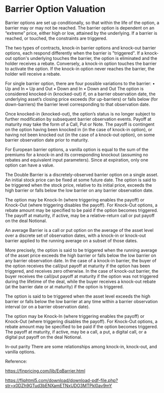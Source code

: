 # Barrier Option Valuation

Barrier options are set up conditionally, so that within the life of the option, a barrier may or may not be reached. The barrier option is dependent on an “extreme” price, either high or low, attained by the underlying. If a barrier is reached, or touched, the constraints are triggered.

The two types of contracts, knock-in barrier options and knock-out barrier options, each respond differently when the barrier is "triggered". If a knock-out option's underlying touches the barrier, the option is eliminated and the holder receives a rebate. Conversely, a knock-in option touches the barrier to activate the option. If the knock-in option never reaches the barrier, the holder will receive a rebate.

For single barrier option, there are four possible variations to the barrier:
•	Up and In
•	Up and Out
•	Down and In
•	Down and Out
The option is considered knocked-in (knocked-out) if, on a barrier observation date, the underlying asset’s closing price exceeds (for up-barriers) or falls below (for down-barriers) the barrier level corresponding to that observation date.

Once knocked-in (knocked-out), the option’s status is no longer subject to further modification by subsequent barrier observation events. Payoff at maturity may take the form of a Call, Put or Note. The payoff is contingent on the option having been knocked in (in the case of knock-in option), or having not been knocked out (in the case of a knock-out option), on some barrier observation date prior to maturity.

For European barrier options, a vanilla option is equal to the sum of the premiums for a knock-in and its corresponding knockout (assuming no rebates and equivalent input parameters). Since at expiration, only one option can have a value. 

The Double Barrier is a discretely-observed barrier option on a single asset. An initial stock price can be fixed at some future date. The option is said to be triggered when the stock price, relative to its initial price, exceeds the high barrier or falls below the low barrier on any barrier observation date. 

The option may be Knock-In (where triggering enables the payoff) or Knock-Out (where triggering disables the payoff). For Knock-Out options, a rebate amount may be specified to be paid if the option becomes triggered. The payoff at maturity, if active, may be a relative-return call or put payoff on the deal Notional.

An average Barrier is a call or put option on the average of the asset level over a discrete set of observation dates, with a knock-in or knock-out barrier applied to the running average on a subset of those dates.

More precisely, the option is said to be triggered when the running average of the asset price exceeds the high barrier or falls below the low barrier on any barrier observation date. In the case of a knock-in barrier, the buyer of the option receives the call/put payoff at maturity if the option has been triggered, and receives zero otherwise.  In the case of knock-out barrier, the buyer receives the call/put payoff at maturity if the option was not triggered during the lifetime of the deal, while the buyer receives a knock-out rebate (at the barrier date or at maturity) if the option is triggered.

The option is said to be triggered when the asset level exceeds the high barrier or falls below the low barrier at any time within a barrier observation interval (or on a barrier observation date). 

The option may be Knock-In (where triggering enables the payoff) or Knock-Out (where triggering disables the payoff). For Knock-Out options, a rebate amount may be specified to be paid if the option becomes triggered. The payoff at maturity, if active, may be a call, a put, a digital call, or a digital put payoff on the deal Notional. 

In-out parity
There are some relationships among knock-in, knock-out, and vanilla options.


Reference:

https://finpricing.com/lib/EqBarrier.html

https://fliphtml5.com/download/download-pdf-file.php?str=x0DZh9GTud3bENXamETNxUDO3MTPkl0av9mY

